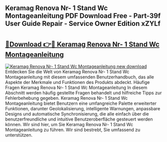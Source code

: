 ## Keramag Renova Nr- 1 Stand Wc Montageanleitung PDF Download Free - Part-39f User Guide Repair - Service Owner Edition xZYLf

# <h2><a href="http://df6zuh.blite.top/?on=Keramag+Renova+Nr-+1+Stand+Wc+Montageanleitung">🔗Download 👉🔴 Keramag Renova Nr- 1 Stand Wc Montageanleitung</a></h2>

[![Keramag Renova Nr- 1 Stand Wc Montageanleitung new download](https://i.imgur.com/lujVjoI.png)](http://df6zuh.blite.top/?on=Keramag+Renova+Nr-+1+Stand+Wc+Montageanleitung)
Entdecken Sie die Welt von Keramag Renova Nr- 1 Stand Wc Montageanleitung mit diesem umfassenden Benutzerhandbuch, das alle Aspekte der Merkmale und Funktionen des Produkts abdeckt. Häufige Fragen Keramag Renova Nr- 1 Stand Wc Montageanleitung In diesem Abschnitt werden häufig gestellte Fragen behandelt und hilfreiche Tipps zur Fehlerbehebung gegeben. Keramag Renova Nr- 1 Stand Wc Montageanleitung bietet Benutzern eine umfangreiche Palette erweiterter Funktionen, darunter Geolokalisierung, intelligente Warnungen, anpassbare Designs und automatische Synchronisierung, die alle einfach über die benutzerfreundliche und intuitive Benutzeroberfläche gesteuert werden können. Wir sind hier, um Sie Keramag Renova Nr- 1 Stand Wc Montageanleitung zu führen. Wir sind bestrebt, Sie umfassend zu unterstützen.
